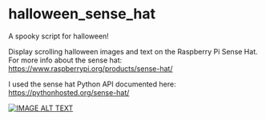 # halloween_sense_hat
A spooky script for halloween!

Display scrolling halloween images and text on the Raspberry Pi Sense Hat.
For more info about the sense hat: https://www.raspberrypi.org/products/sense-hat/

I used the sense hat Python API documented here: https://pythonhosted.org/sense-hat/

[![IMAGE ALT TEXT](http://img.youtube.com/vi/g-DA52fZo_A/0.jpg)](http://www.youtube.com/watch?v=g-DA52fZo_A "Pumpkin Pi")